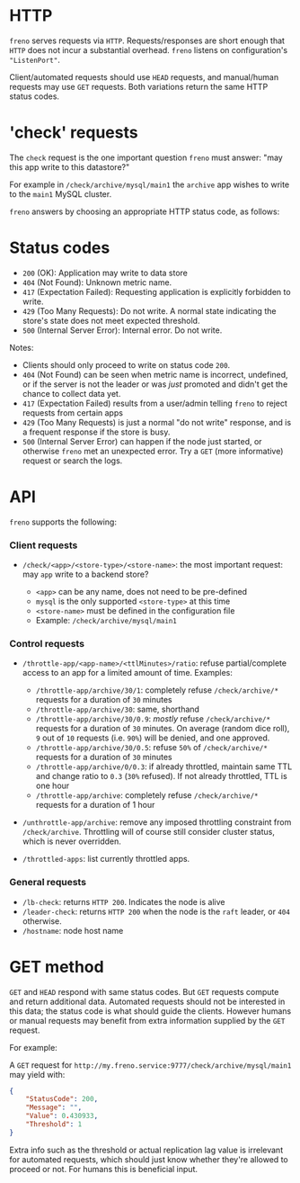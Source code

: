 # HTTP

`freno` serves requests via `HTTP`. Requests/responses are short enough that `HTTP` does not incur a substantial overhead. `freno` listens on configuration's `"ListenPort"`.

Client/automated requests should use `HEAD` requests, and manual/human requests may use `GET` requests. Both variations return the same HTTP status codes.

# 'check' requests

The `check` request is the one important question `freno` must answer: "may this app write to this datastore?"

For example in `/check/archive/mysql/main1` the `archive` app wishes to write to the `main1` MySQL cluster.

`freno` answers by choosing an appropriate HTTP status code, as follows:

# Status codes

- `200` (OK): Application may write to data store
- `404` (Not Found): Unknown metric name.
- `417` (Expectation Failed): Requesting application is explicitly forbidden to write.
- `429` (Too Many Requests): Do not write. A normal state indicating the store's state does not meet expected threshold.
- `500` (Internal Server Error): Internal error. Do not write.

Notes:

- Clients should only proceed to write on status code `200`.
- `404` (Not Found) can be seen when metric name is incorrect, undefined, or if the server is not the leader or was _just_ promoted and didn't get the chance to collect data yet.
- `417` (Expectation Failed) results from a user/admin telling `freno` to reject requests from certain apps
- `429` (Too Many Requests) is just a normal "do not write" response, and is a frequent response if the store is busy.
- `500` (Internal Server Error) can happen if the node just started, or otherwise `freno` met an unexpected error. Try a `GET` (more informative) request or search the logs.

# API

`freno` supports the following:

### Client requests

- `/check/<app>/<store-type>/<store-name>`: the most important request: may `app` write to a backend store?

  - `<app>` can be any name, does not need to be pre-defined
  - `mysql` is the only supported `<store-type>` at this time
  - `<store-name>` must be defined in the configuration file
  - Example: `/check/archive/mysql/main1`

### Control requests
- `/throttle-app/<app-name>/<ttlMinutes>/ratio`: refuse partial/complete access to an app for a limited amount of time. Examples:

  - `/throttle-app/archive/30/1`: completely refuse `/check/archive/*` requests for a duration of `30` minutes
  - `/throttle-app/archive/30`: same, shorthand
  - `/throttle-app/archive/30/0.9`: _mostly_ refuse `/check/archive/*` requests for a duration of `30` minutes. On average (random dice roll), `9` out of `10` requests (i.e. `90%`) will be denied, and one approved.
  - `/throttle-app/archive/30/0.5`: refuse `50%` of `/check/archive/*` requests for a duration of `30` minutes
  - `/throttle-app/archive/0/0.3`: if already throttled, maintain same TTL and change ratio to `0.3` (`30%` refused). If not already throttled, TTL is one hour
  - `/throttle-app/archive`: completely refuse `/check/archive/*` requests for a duration of 1 hour

- `/unthrottle-app/archive`: remove any imposed throttling constraint from `/check/archive`. Throttling will of course still consider cluster status, which is never overridden.

- `/throttled-apps`: list currently throttled apps.

### General requests

- `/lb-check`: returns `HTTP 200`. Indicates the node is alive
- `/leader-check`: returns `HTTP 200` when the node is the `raft` leader, or `404` otherwise.
- `/hostname`: node host name

# GET method

`GET` and `HEAD` respond with same status codes. But `GET` requests compute and return additional data. Automated requests should not be interested in this data; the status code is what should guide the clients. However humans or manual requests may benefit from extra information supplied by the `GET` request.

For example:

A `GET` request for `http://my.freno.service:9777/check/archive/mysql/main1` may yield with:

```json
{
    "StatusCode": 200,
    "Message": "",
    "Value": 0.430933,
    "Threshold": 1
}
```

Extra info such as the threshold or actual replication lag value is irrelevant for automated requests, which should just know whether they're allowed to proceed or not. For humans this is beneficial input.
